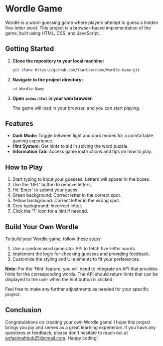 
# Wordle Game

Wordle is a word-guessing game where players attempt to guess a hidden five-letter word. This project is a browser-based implementation of the game, built using HTML, CSS, and JavaScript.


## Getting Started

1. **Clone the repository to your local machine:**

   ```bash
   git clone https://github.com/YourUsername/Wordle-Game.git
   ```

2. **Navigate to the project directory:**

   ```bash
   cd Wordle-Game
   ```

3. **Open `index.html` in your web browser.**

   The game will load in your browser, and you can start playing.

## Features

- **Dark Mode:** Toggle between light and dark modes for a comfortable gaming experience.
- **Hint System:** Get hints to aid in solving the word puzzle.
- **Information Tab:** Access game instructions and tips on how to play.

## How to Play

1. Start typing to input your guesses. Letters will appear in the boxes.
2. Use the 'DEL' button to remove letters.
3. Hit 'Enter' to submit your guess.
4. Green background: Correct letter in the correct spot.
5. Yellow background: Correct letter in the wrong spot.
6. Grey background: Incorrect letter.
7. Click the '?' icon for a hint if needed.

## Build Your Own Wordle
To build your Wordle game, follow these steps:

1. Use a random word generator API to fetch five-letter words.
2. Implement the logic for checking guesses and providing feedback.
3. Customize the styling and UI elements to fit your preferences.

**Note:** For the 'Hint' feature, you will need to integrate an API that provides hints for the corresponding words. The API should return hints that can be displayed to the user when the hint button is clicked.


Feel free to make any further adjustments as needed for your specific project.

## Conclusion

Congratulations on creating your own Wordle game! I hope this project brings you joy and serves as a great learning experience. If you have any questions or feedback, please don't hesitate to reach out at [anfaalmahbub25@gmail.com](mailto:anfaalmahbub25@gmail.com). Happy coding!

